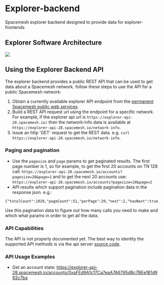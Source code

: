 # Explorer-backend
Spacemesh explorer backend designed to provide data for explorer-frontends

## Explorer Software Architecture
![](https://raw.githubusercontent.com/spacemeshos/product/master/resources/explorer_arch_chart.png)

## Using the Explorer Backend API
The explorer backend provides a public REST API that can be used to get data about a Spacemesh network.
follow these steps to use the API for a public Spacemesh network:

1. Obtain a currently available explorer API endpoint from the [permanent Spacemesh public web services](https://discover.spacemesh.io/networks.json).
2. Build a REST API request url using the endpoint for a specific network. For example, if the explorer api url is `https://explorer-api-28.spacemesh.io/` then the network-info data is available at `https://explorer-api-28.spacemesh.io/network-info`.
3. Issue an http 'GET' request to get the REST data. e.g. `curl https://explorer-api-28.spacemesh.io/network-info`. 

### Paging and pagination
- Use the `pagesize` and `page` params to get paginated results. The first page number is 1, so for example, to get the first 20 accounts on TN 128 call: `https://explorer-api-28.spacemesh.io/accounts?pagesize=20&page=1` and to get the next 20 accounts use: `https://explorer-api-28.spacemesh.io/accounts?pagesize=20&page=2`
- API results which support pagination include pagination data in the response json. e.g.:

```
{"totalCount":1020,"pageCount":51,"perPage":20,"next":2,"hasNext":true,"current":1,"previous":1,"hasPrevious":false}}
```

Use this pagination data to figure out how many calls you need to make and which what params in order to get all the data.


### API Capabilities
The API is not properly documented yet. The best way to identity the supported API methods is via the api server [source code](https://github.com/spacemeshos/explorer-backend/blob/master/api/httpserver/httpserver.go).

### API Usage Examples

- Get an account state: https://explorer-api-28.spacemesh.io/accounts/0xaFEd9A1c17Ca7eaA7A6795dBc7BEe1B1d992c7ba




